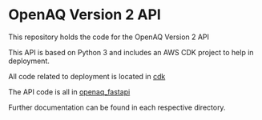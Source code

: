 # OpenAQ Version 2 API
This repository holds the code for the OpenAQ Version 2 API

This API is based on Python 3 and includes an AWS CDK project to help in deployment.

All code related to deployment is located in [cdk](cdk/)

The API code is all in [openaq_fastapi](openaq_fastapi/)

Further documentation can be found in each respective directory.
